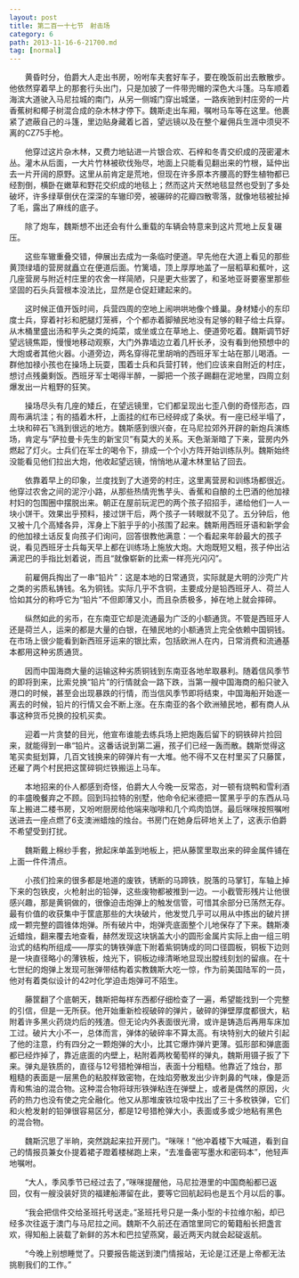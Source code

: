 ```yaml
---
layout: post
title: 第二百一十七节　射击场
category: 6
path: 2013-11-16-6-21700.md
tag: [normal]
---
```


　　黄昏时分，伯爵大人走出书房，吩咐车夫套好车子，要在晚饭前出去散散步。他依然穿着早上的那套行头出门，只是加披了一件带兜帽的深色大斗篷。马车顺着海滨大道驶入马尼拉城的南门，从另一侧城门穿出城堡，一路疾驰到村庄旁的一片香蕉树和椰子树混合成的杂木林才停下。魏斯走出车厢，嘱咐马车等在这里。他裹紧了遮蔽自己的斗篷，里边贴身藏着匕首，望远镜以及在整个雇佣兵生涯中须臾不离的CZ75手枪。

　　他穿过这片杂木林，又费力地钻进一片银合欢、石梓和冬青交织成的茂密灌木丛。灌木从后面，一大片竹林被砍伐殆尽，地面上只能看见翻出来的竹根，延仲出去一片开阔的原野。这里从前肯定是荒地，但现在许多原本齐腰高的野生植物都已经割倒，横卧在嫩草和野花交织成的地毯上；然而这片天然地毯显然也受到了多处破坏，许多绿草倒伏在深深的车辙印旁，被碾碎的花瓣四散零落，就像地毯被扯掉了毛，露出了麻线的底子。

　　除了炮车，魏斯想不出还会有什么重载的车辆会特意来到这片荒地上反复碾压。

　　这些车辙重叠交错，伸展出去成为一条临时便道。早先他在大道上看见的那些黄顶绿墙的营房就矗立在便道后面。竹篱墙，顶上厚厚地盖了一层稻草和蕉叶，这几座营房与附近村庄里的农舍一样简陋，只是更大些罢了，和圣地亚哥要塞里那些坚固的石头兵营根本没法比，显然是仓促赶建起来的。

　　这时候正值开饭时间，兵营四周的空地上闹哄哄地像个蜂巢。身材矮小的东印度士兵，穿着衬衫和肥腿灯笼裤，个个都赤着脚殖民地没有足够的鞋子给士兵穿。从木桶里盛出汤和芋头之类的炖菜，或坐或立在草地上、便道旁吃着。魏斯调节好望远镜焦距，慢慢地移动观察，大门外靠墙边立着几杆长矛，没有看到他预想中的大炮或者其他火器。小道旁边，两名穿得花里胡哨的西班牙军士站在那儿喝酒。一群他加禄小孩也在操场上玩耍，围着士兵和兵营打转，他们应该来自附近的村庄，想讨点残羹剩饭。西班牙军士喝得半醉，一脚把一个孩子踢翻在泥地里，四周立刻爆发出一片粗野的狂笑。

　　操场尽头有几座的矮丘，在望远镜里，它们都呈现出七歪八倒的奇怪形态，四周布满坑洼；有的插着木杆，上面挂的红布已经碎成了条状。有一座已经半塌了，土块和碎石飞溅到很远的地方。魏斯感到很兴奋，在马尼拉郊外开辟的新炮兵演练场，肯定与“萨拉曼卡先生的新宝贝”有莫大的关系。天色渐渐暗了下来，营房内外燃起了灯火。士兵们在军士的喝令下，排成一个个小方阵开始训练队列。魏斯始终没能看见他们拉出大炮，他收起望远镜，悄悄地从灌木林里钻了回去。

　　依靠着早上的印象，兰度找到了大道旁的村庄，这里离营房和训练场都很近。他穿过农舍之间的泥泞小路，从那些热情兜售芋头、香蕉和自酿的土巴酒的他加禄村妇的包围圈中摆脱出来。朝正在屋前玩泥巴的两个孩子招招手，递给他们一人一块小饼干。效果出乎预料，接过饼干后，两个孩子一转眼就不见了。五分钟后，他又被十几个高矮各异，浑身上下脏乎乎的小孩围了起来。魏斯用西班牙语和新学会的他加禄土话反复向孩子们询问，回答很教他满意：一个看起来年龄最大的孩子说，看见西班牙士兵每天早上都在训练场上施放大炮。大炮既短又粗，孩子仲出沾满泥巴的手指比划着说，而且“就像崭新的比索一样亮光闪闪”。

　　前雇佣兵掏出了一串“铅片”：这是本地的日常通货，实际就是大明的沙壳广片之类的劣质私铸钱。名为铜钱。实际几乎不含铜，主要成分是铅西班牙人、荷兰人恰如其分的称呼它为“铅片”不但即薄又小，而且杂质极多，掉在地上就会摔碎。

　　纵然如此的劣币，在东南亚它却是流通最为广泛的小额通货。不管是西班牙人还是荷兰人，运来的都是大量的白银，在殖民地的小额通货上完全依赖中国铜钱。在市场上很少能看到新西班牙运来的银比索，包括欧洲人在内，日常消费和流通基本都用这种劣质通货。

　　因而中国海商大量的运输这种劣质铜钱到东南亚各地牟取暴利。随着信风季节的即将到来，比索兑换“铅片”的行情就会一路下跌，当第一艘中国海商的船只驶入港口的时候，甚至会出现暴跌的行情，而当信风季节即将结束，中国海船开始逐一离去的时候，铅片的行情又会不断上涨。在东南亚的各个欧洲殖民地，都有商人从事这种货币兑换的投机买卖。

　　迎着一片贪婪的目光，他宣布谁能去练兵场上把炮轰后留下的铜铁碎片捡回来，就能得到一串“铅片。这番话说到第二遍，孩子们已经一轰而散。魏斯觉得这笔买卖挺划算，几百文钱换来的碎弹片有一大堆。他不得不又在村里买了只藤筐，还雇了两个村民把这筐碎铜烂铁搬运上马车。

　　本地招来的仆人都感到奇怪，伯爵大人今晚一反常态，对一顿有烧鸭和雪利酒的丰盛晚餐弃之不顾。回到玛拉特的别墅，他命令纪米德把一筐黑乎乎的东西从马车上搬进二楼书房，又吩咐厨房给他端来咖啡和几个鸡肉馅饼。最后咪咪按照嘱咐送进去一座点燃了6支澳洲蜡烛的烛台。书房门在她身后砰地关上了，这表示伯爵不希望受到打扰。

　　魏斯戴上棉纱手套，掀起床单盖到地板上，把从藤筐里取出来的碎金属件铺在上面一件件清点。

　　小孩们捡来的很多都是地道的废铁，锈断的马蹄铁，脱落的马掌钉，车轴上掉下来的包铁皮，火枪射出的铅弹，这些废物都被推到一边。一小截管形残片让他很感兴趣，那是黄铜做的，很像迫击炮弹上的触发信管，可惜其余部分已荡然无存。最有价值的收获集中于筐底那些的大块破片，他发觉几乎可以用从中拣出的破片拼成一颗完整的圆锥体炮弹。所有破片中，炮弹壳底面整个儿地保存了下来。魏斯凑近蜡烛，翻来覆去地查看，赫然发现这块锅盖大小的圆形金属片实际上由一组三明治式的结构所组成――厚实的铸铁弹底下附着紫铜铸成的同口径圆板，铜板下边则是一块直径略小的薄铁板，烛光下，铜板边缘清晰地显现出膛线刻划的留痕。在十七世纪的炮弹上发现可胀弹带结构着实教魏斯大吃一惊，作为前美国陆军的一员，他对有着类似设计的42吋化学迫击炮弹可不陌生。

　　藤筐翻了个底朝天，魏斯把每样东西都仔细检查了一遍，希望能找到一个完整的引信，但是一无所获。他开始重新检视破碎的弹片，破碎的弹壁厚度都很大，粘附着许多黑火药烧灼后的残渣。但无论内外表面很光滑，或许是铸造后再用车床加工过。破片大小不一，总体而言，弹体的破碎率不算太高。有块特别大的破片引起了他的注意，约有四分之一颗炮弹的大小，比其它爆炸弹片更薄。弧形部和弹底面都已经炸掉了，靠近底面的内壁上，粘附着两枚葡萄样的弹丸，魏斯用镊子扳了下来。弹丸是铁质的，直径与12号猎枪弹相当，表面十分粗糙。他靠近了烛台，那粗糙的表面是一层黑色的粘胶样致密物，在烛焰旁散发出少许刺鼻的气味，像是沥青和焦油的混合物。这种混合物将球形铁弹粘连在弹壁上，或者是偶然的原因，火药的热力也没有使之完全融化。他又从那堆废铁垃圾中找出了三十多枚铁弹，它们和火枪发射的铅弹很容易区分，都是12号猎枪弹大小，表面或多或少地粘有黑色的混合物。

　　魏斯沉思了半晌，突然跳起来拉开房门。“咪咪！”他冲着楼下大喊道，看到自己的情报员兼女仆提着裙子蹬着楼梯跑上来，“去准备密写墨水和密码本”，他轻声地嘱咐。

　　“大人，季风季节已经过去了，”咪咪提醒他，马尼拉港里的中国商船都已返回，仅有一艘没装好货的福建船滞留在此，要等它回航起码也是五个月以后的事。

　　“我会把信件交给圣班托号送走。”圣班托号只是一条小型的卡拉维尔船，却已经多次往返于澳门与马尼拉之间。魏斯不久前还在酒馆里同它的葡籍船长把盏言欢，得知船上装载了新鲜的苏木和巴拉望燕窝，最近两天内就会起碇返航。

　　“今晚上别想睡觉了。只要报告能送到澳门情报站，无论是江还是上帝都无法挑剔我们的工作。”
